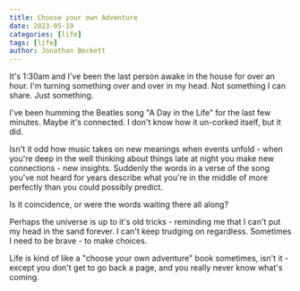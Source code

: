 ```yaml
---
title: Choose your own Adventure
date: 2023-05-19
categories: [life]
tags: [life]
author: Jonathan Beckett
---
```


It's 1:30am and I've been the last person awake in the house for over an hour. I'm turning something over and over in my head. Not something I can share. Just something.

I've been humming the Beatles song "A Day in the Life" for the last few minutes. Maybe it's connected. I don't know how it un-corked itself, but it did.

Isn't it odd how music takes on new meanings when events unfold - when you're deep in the well thinking about things late at night you make new connections - new insights. Suddenly the words in a verse of the song you've not heard for years describe what you're in the middle of more perfectly than you could possibly predict.

Is it coincidence, or were the words waiting there all along?

Perhaps the universe is up to it's old tricks - reminding me that I can't put my head in the sand forever. I can't keep trudging on regardless. Sometimes I need to be brave - to make choices.

Life is kind of like a "choose your own adventure" book sometimes, isn't it - except you don't get to go back a page, and you really never know what's coming.